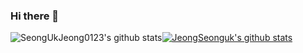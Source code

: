 ### Hi there 👋

<!--GitHub Stats, Most Used Languages-->
![SeongUkJeong0123's github stats](https://github-readme-stats.vercel.app/api?username=JeongSeonguk&show_icons=true)[![JeongSeonguk's github stats](https://github-readme-stats.vercel.app/api/top-langs/?username=JeongSeonguk&show_icons=true&hide_border=true&title_color=004386&icon_color=004386&layout=compact)](https://github.com/JeongSeonguk)

<!--
**JeongSeonguk/JeongSeonguk** is a ✨ _special_ ✨ repository because its `README.md` (this file) appears on your GitHub profile.

Here are some ideas to get you started:

- 🔭 I’m currently working on ...
- 🌱 I’m currently learning ...
- 👯 I’m looking to collaborate on ...
- 🤔 I’m looking for help with ...
- 💬 Ask me about ...
- 📫 How to reach me: ...
- 😄 Pronouns: ...
- ⚡ Fun fact: ...
-->
